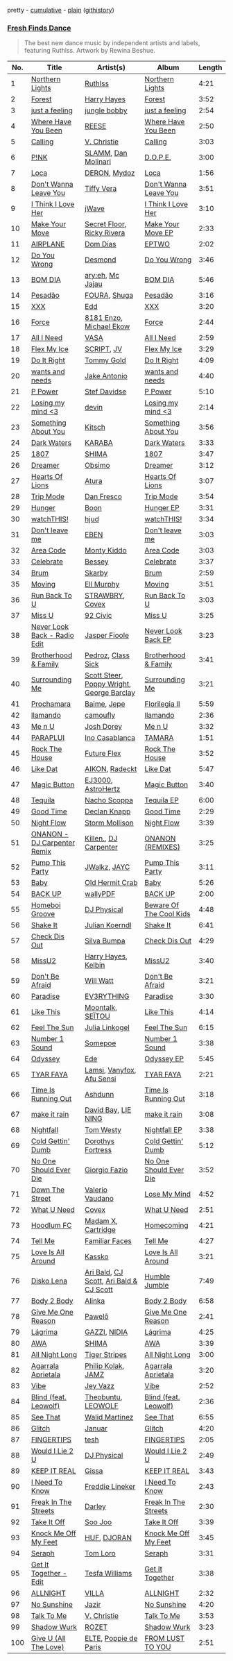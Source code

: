 pretty - [cumulative](/playlists/cumulative/Fresh%20Finds%20Dance.md) - [plain](/playlists/plain/37i9dQZF1DX6bBjHfdRnza) ([githistory](https://github.githistory.xyz/vitokorn/spotify-playlist-archive/blob/master/playlists/plain/37i9dQZF1DX6bBjHfdRnza))
### [Fresh Finds Dance](https://open.spotify.com/playlist/37i9dQZF1DX6bBjHfdRnza)

> The best new dance music by independent artists and labels, featuring Ruthlss. Artwork by Rewina Beshue.

| No. | Title | Artist(s) | Album | Length |
|---|---|---|---|---|
| 1 | [Northern Lights](https://open.spotify.com/track/3bt4iH6cBrJPPbCas44szD) | [Ruthlss](https://open.spotify.com/artist/4j3gWUkv9UZeRdk4GNozpS) | [Northern Lights](https://open.spotify.com/album/5xv8wuO5iQ1HmIcJSKsjGH) | 4:21 |
| 2 | [Forest](https://open.spotify.com/track/6BDN2TmqPwbpx64EGjnWgo) | [Harry Hayes](https://open.spotify.com/artist/7BBSATOdEaY07XbxlUzfFu) | [Forest](https://open.spotify.com/album/51LurIeHKzLDF3QWoGUqQR) | 3:52 |
| 3 | [just a feeling](https://open.spotify.com/track/5b6BUda5b3JGm7ForCOQL0) | [jungle bobby](https://open.spotify.com/artist/2OOLZKc1j4FoOCHOgGbtRl) | [just a feeling](https://open.spotify.com/album/4j0wvCuZDQk2kfhiAM1Twv) | 2:54 |
| 4 | [Where Have You Been](https://open.spotify.com/track/2OyestNLBmdbsQJaL9qaVG) | [REESE](https://open.spotify.com/artist/2MRXCqZSMkdI9K46WDWCUX) | [Where Have You Been](https://open.spotify.com/album/1JRNByaZGAA9yrLNXfUKJx) | 2:50 |
| 5 | [Calling](https://open.spotify.com/track/4ABrByvdgKYhhKbYFmpRW3) | [V. Christie](https://open.spotify.com/artist/63sAE1NYTAlj2Oi77mMDmm) | [Calling](https://open.spotify.com/album/5yPEKzoF9ir3F9XbwtH5Te) | 3:03 |
| 6 | [P!NK](https://open.spotify.com/track/7cN7LW0oy05OuKc06eE1eV) | [SLAMM](https://open.spotify.com/artist/1MXqVY3BMc0RaQYu05MVpn), [Dan Molinari](https://open.spotify.com/artist/2LXI2TTxPC81l79b2ZGWRE) | [D.O.P.E.](https://open.spotify.com/album/7GqNwkZzWJhUIndPE7KF4d) | 3:00 |
| 7 | [Loca](https://open.spotify.com/track/06uxVLAbj4sZOMQbN77qS5) | [DERON](https://open.spotify.com/artist/7F8pPpfBuhZJF1F622KD5J), [Mydoz](https://open.spotify.com/artist/0U1dlnhyX0WtKuJqPbNeXb) | [Loca](https://open.spotify.com/album/2nIuQP1hZXNxOZxNk4YScc) | 1:56 |
| 8 | [Don't Wanna Leave You](https://open.spotify.com/track/5Yorfyc51Q8mh5kQ6qXqif) | [Tiffy Vera](https://open.spotify.com/artist/0jUVqtJz5g4UnrFysOrbs0) | [Don't Wanna Leave You](https://open.spotify.com/album/4ff0XAf0LS9nT98hNT7dMT) | 3:51 |
| 9 | [I Think I Love Her](https://open.spotify.com/track/2JkLiT6omy9J7aOcpB9G6B) | [jWave](https://open.spotify.com/artist/0FUSntuT77SPvfqmXxdl7h) | [I Think I Love Her](https://open.spotify.com/album/67E9JS1wtkBlI3oVwZMMka) | 3:10 |
| 10 | [Make Your Move](https://open.spotify.com/track/09WWogYSiDlStcXfDRGY9o) | [Secret Floor](https://open.spotify.com/artist/3mA8kikSvA1bdFS84nB2lm), [Ricky Rivera](https://open.spotify.com/artist/4zrF2Ajlxg3eLAge301sBX) | [Make Your Move EP](https://open.spotify.com/album/3SQ0yJOoplZshrwZMShJ2e) | 2:33 |
| 11 | [AIRPLANE](https://open.spotify.com/track/2SQxQNQE9MkcKft4i3ZdPp) | [Dom Dias](https://open.spotify.com/artist/68ptFxNNKKJOxy7Y8x5K0B) | [EPTWO](https://open.spotify.com/album/6mUU1dCL75PGEqQrMuvpHm) | 2:02 |
| 12 | [Do You Wrong](https://open.spotify.com/track/1fVMPkM0jXEZQj9s9GXWzw) | [Desmond](https://open.spotify.com/artist/28Zwkol38hAQJpW6YKetuY) | [Do You Wrong](https://open.spotify.com/album/3UIwnlyuYiCSXk0WL6nKL2) | 3:46 |
| 13 | [BOM DIA](https://open.spotify.com/track/1CMaHIhmazuC1kZx3PZ0ie) | [ary:eh](https://open.spotify.com/artist/1g9QJsKgMuZnw8Ef3Vr7WD), [Mc Jajau](https://open.spotify.com/artist/3xJ3stRn1VTzH0EgGmF4hm) | [BOM DIA](https://open.spotify.com/album/4RVBNXInXDsnfmwtijOi9L) | 5:46 |
| 14 | [Pesadão](https://open.spotify.com/track/5e43krT4xSgcaFvnxNC00J) | [FOURA](https://open.spotify.com/artist/1irJOloDtTVbecTnRt7nk4), [Shuga](https://open.spotify.com/artist/7DyQpeiuHFiQ8vR0p9zGdE) | [Pesadão](https://open.spotify.com/album/54aqaVNIfHMguULs5Cdt4i) | 3:16 |
| 15 | [XXX](https://open.spotify.com/track/0soiFDRLcsO54jlv2ejrK4) | [Edd](https://open.spotify.com/artist/2yATHzEnQZ0nO5NCokVTmX) | [XXX](https://open.spotify.com/album/3masG27kpGtzy8QMKEsywA) | 3:20 |
| 16 | [Force](https://open.spotify.com/track/41LFFaUSA9Ni8AJ9veLSEc) | [8181 Enzo](https://open.spotify.com/artist/3yqVGerYiH2wXdwajUy8vR), [Michael Ekow](https://open.spotify.com/artist/2WImvuJ2dUdnyZDT69SROJ) | [Force](https://open.spotify.com/album/1ht2Hcl4IqBuv8EzL4dTdK) | 2:44 |
| 17 | [All I Need](https://open.spotify.com/track/0D8o8KQzuOtxxgaDDiasxW) | [VASA](https://open.spotify.com/artist/2AfkC7SKf63FMnxCKGbncN) | [All I Need](https://open.spotify.com/album/6O9GRSikWchQaCnzAevGhh) | 2:59 |
| 18 | [Flex My Ice](https://open.spotify.com/track/6qgkgPXcMyOOwyIQ9Tml1R) | [SCRIPT](https://open.spotify.com/artist/4CvDmoy5yE6L4hdBOHg1sz), [JV](https://open.spotify.com/artist/6aW9vCCdBYNKQiXAztvGwQ) | [Flex My Ice](https://open.spotify.com/album/2Qiq217xFjj7ppUSI5rdvS) | 3:29 |
| 19 | [Do It Right](https://open.spotify.com/track/0wgIqen83GTxBaEsVtKpnk) | [Tommy Gold](https://open.spotify.com/artist/2AUIc8LBUY3YOJanUGnFoR) | [Do It Right](https://open.spotify.com/album/2NNgPDwgQsKckTzFpI7vuU) | 4:09 |
| 20 | [wants and needs](https://open.spotify.com/track/5W0MG8q8pKaMS2TAiSQXBN) | [Jake Antonio](https://open.spotify.com/artist/5jpgPXIFQ0RzKw2IHyS8JC) | [wants and needs](https://open.spotify.com/album/7ekXaFXySyHzm6KhFMKarl) | 4:40 |
| 21 | [P Power](https://open.spotify.com/track/2VVJAGlI3uYCE3yM1FnRsN) | [Stef Davidse](https://open.spotify.com/artist/7JXk6wlswhEGYkmtpdqYEX) | [P Power](https://open.spotify.com/album/5vgwUctmCAXT1JCQSRZ5kz) | 5:10 |
| 22 | [Losing my mind <3](https://open.spotify.com/track/3S9zQDwOt2SWxvMwdxRt1a) | [devin](https://open.spotify.com/artist/1nTDIsZa79wLRMZDfuVG3h) | [Losing my mind <3](https://open.spotify.com/album/22wkwu6ew3HcIN7rZlhIgp) | 2:14 |
| 23 | [Something About You](https://open.spotify.com/track/1LmBh6ZLYwCa0MbrM4jWsb) | [Kitsch](https://open.spotify.com/artist/5xJEa7yq9C10LsD96giCxg) | [Something About You](https://open.spotify.com/album/103pNUYr7vrrX3bcXpc4EW) | 3:56 |
| 24 | [Dark Waters](https://open.spotify.com/track/2RlJP44TiTsORVfROLAoKT) | [KARABA](https://open.spotify.com/artist/1Pc6cL3vajo5Vx0XhguGWy) | [Dark Waters](https://open.spotify.com/album/1CKA58O7GAV2LgQ8hrtaWl) | 3:33 |
| 25 | [1807](https://open.spotify.com/track/2UVmpnHJ3Y4656YZSgAMnx) | [SHIMA](https://open.spotify.com/artist/5DIqscCDlSKeas54ucF9SI) | [1807](https://open.spotify.com/album/5cz2R0ksoOpe4lMPvsNz6x) | 3:47 |
| 26 | [Dreamer](https://open.spotify.com/track/65rib6eB7RZpaMhv1T0oaw) | [Obsimo](https://open.spotify.com/artist/3zHiZOMFJFL3GjWwsmYEJy) | [Dreamer](https://open.spotify.com/album/5ajkDjyP0C9akGM7dsyYQ7) | 3:12 |
| 27 | [Hearts Of Lions](https://open.spotify.com/track/2EbimxMc7mN1dl4dS9pXwl) | [Atura](https://open.spotify.com/artist/5nn0cIrXfm1pZ7jKFFexei) | [Hearts Of Lions](https://open.spotify.com/album/1Y7j5VaiMvL8y7mCet9NWd) | 3:07 |
| 28 | [Trip Mode](https://open.spotify.com/track/4SrHhOkSb5gFiOKheXdPjH) | [Dan Fresco](https://open.spotify.com/artist/2g2PlDZQoNih53dy2I14zB) | [Trip Mode](https://open.spotify.com/album/4MhmUIOqJXnEf5PAfeJzS9) | 3:54 |
| 29 | [Hunger](https://open.spotify.com/track/0PRXrjDGVkbpXrMq123tl6) | [Boon](https://open.spotify.com/artist/4CHtxO2tVAs6yG58Q5sW34) | [Hunger EP](https://open.spotify.com/album/7D1KarpIninAmg52Pb56wR) | 3:31 |
| 30 | [watchTHIS!](https://open.spotify.com/track/0mTtQo0gQ8QAlRdgHSNP7y) | [hjud](https://open.spotify.com/artist/2XuRU9n4z1J1iQIZO4QEk9) | [watchTHIS!](https://open.spotify.com/album/6xfgxDeuQDrzU2JCe9dojS) | 3:34 |
| 31 | [Don't leave me](https://open.spotify.com/track/42mEqBpbEMRHhaZfK9SNDF) | [EBEN](https://open.spotify.com/artist/02J7bo06ZZ1XmSGochlWak) | [Don't leave me](https://open.spotify.com/album/5LdHmVFSBOS1z22VYN5xQU) | 3:03 |
| 32 | [Area Code](https://open.spotify.com/track/3FamxINd3vQwACUgdf9fDh) | [Monty Kiddo](https://open.spotify.com/artist/2hUodM79etRBN9x06kpmQy) | [Area Code](https://open.spotify.com/album/7hGqVXkVdPWw3F3UUxqkm0) | 3:03 |
| 33 | [Celebrate](https://open.spotify.com/track/71TRHJxxUIWK0otGFSar5Y) | [Bessey](https://open.spotify.com/artist/2Y8520emzk5wmRe9zFSVzA) | [Celebrate](https://open.spotify.com/album/61rwhJ79PDCwzj42Xckbu5) | 3:37 |
| 34 | [Brum](https://open.spotify.com/track/3CuKNFfWrsY3WeI8Y8ikTY) | [Skarby](https://open.spotify.com/artist/3Iq4xdmSR2UfOAORhoH334) | [Brum](https://open.spotify.com/album/62OXFzvNAmO2OuvZiq4EHh) | 2:59 |
| 35 | [Moving](https://open.spotify.com/track/6UjPjOsEpOJlWO94CvY0tZ) | [Ell Murphy](https://open.spotify.com/artist/4r0F1gbqeQsaPg5d2nm5EJ) | [Moving](https://open.spotify.com/album/1k555XgW6BheKvIFhyIpuz) | 3:51 |
| 36 | [Run Back To U](https://open.spotify.com/track/1syid0VofiOoKlVzIYWbRw) | [STRAWBRY](https://open.spotify.com/artist/6JcapcUefqZ2azH0T5BRSi), [Covex](https://open.spotify.com/artist/2BlB5MW4WdyyglpczlQ6Mm) | [Run Back To U](https://open.spotify.com/album/59DSsM8BhR2AHzyE0cAPjr) | 3:03 |
| 37 | [Miss U](https://open.spotify.com/track/5PwVTdbqThNEkJQqhsKb47) | [92 Civic](https://open.spotify.com/artist/6o1J1hwQlWYEaSQY7ATKUr) | [Miss U](https://open.spotify.com/album/2A1uUPlvOfvQ2yEHqVHdSk) | 3:25 |
| 38 | [Never Look Back - Radio Edit](https://open.spotify.com/track/4GQqyI6u6aTlLhi4XbYnpb) | [Jasper Fioole](https://open.spotify.com/artist/3yaOMhUsR9lNPlOg7bNzyS) | [Never Look Back EP](https://open.spotify.com/album/5LUY8078i75Ig2hExJVtdA) | 3:23 |
| 39 | [Brotherhood & Family](https://open.spotify.com/track/6T1o2CfLOCT25mqWItniAC) | [Pedroz](https://open.spotify.com/artist/0pvhlBRoxPlAsW02LwKp3p), [Class Sick](https://open.spotify.com/artist/1RHNusDa8NH1uyMeDyJYEc) | [Brotherhood & Family](https://open.spotify.com/album/6nPnl5kuLsC1QOYFJifDFS) | 3:41 |
| 40 | [Surrounding Me](https://open.spotify.com/track/4WofZyq2GwNuqgV3eWXByh) | [Scott Steer](https://open.spotify.com/artist/2nVUMUFQECMKMRaCdMTO4z), [Poppy Wright](https://open.spotify.com/artist/7av0AJ5afMwtx5Ay0Nv7qS), [George Barclay](https://open.spotify.com/artist/49cigWqLlZRSgaRfxL06yz) | [Surrounding Me](https://open.spotify.com/album/0yghnefiqGecEHVzB8r9Tw) | 3:21 |
| 41 | [Prochamara](https://open.spotify.com/track/5O0CneQDIDwZQwwm6SwxHQ) | [Baime](https://open.spotify.com/artist/1BhpnaiATjhNtIjTjSHLz4), [Jepe](https://open.spotify.com/artist/5ejwp8bnIfkstS6zPBSrzO) | [Florilegia II](https://open.spotify.com/album/6FQ8ecQkbCT1BJnSDzE1tH) | 5:59 |
| 42 | [llamando](https://open.spotify.com/track/21FIxW5HXQR4KZS3jucpQw) | [camoufly](https://open.spotify.com/artist/6ZmJg6NCjGmRgC2GEI86pQ) | [llamando](https://open.spotify.com/album/2blVh9onuJN9YGsAJz4HNb) | 2:36 |
| 43 | [Me n U](https://open.spotify.com/track/1dxHo9NhYIO4o9caoK8BT1) | [Josh Dorey](https://open.spotify.com/artist/5P7dSJOFqnDQ3oY1Q7z0id) | [Me n U](https://open.spotify.com/album/2XqosoBx2UqggLxiYH32Vp) | 3:32 |
| 44 | [PARAPLUI](https://open.spotify.com/track/4cyTYAWBLcvBAfitxDHmO5) | [Ino Casablanca](https://open.spotify.com/artist/5blvB6N3OACeH0gJL9BRqf) | [TAMARA](https://open.spotify.com/album/34mc5ZeDyl2n0Jv1kXDn8M) | 1:51 |
| 45 | [Rock The House](https://open.spotify.com/track/1RCvppFOQsZbFd1yP7Vtxw) | [Future Flex](https://open.spotify.com/artist/2jrleM9XJ2z8wmKUt4cPlH) | [Rock The House](https://open.spotify.com/album/0CPqvQ7iLbvD0QRCxqMv0U) | 3:52 |
| 46 | [Like Dat](https://open.spotify.com/track/2ed7sJQBrVhxtQmA0RJTgw) | [AIKON](https://open.spotify.com/artist/7Aq2oT2xuzRxIqdiqjRESp), [Radeckt](https://open.spotify.com/artist/266oTSLOTKmaChZqMvx7QL) | [Like Dat](https://open.spotify.com/album/4JgzgZy7gXScx6hdm34zsL) | 5:47 |
| 47 | [Magic Button](https://open.spotify.com/track/4fNtrMEeSAgFYDGWOUDYPs) | [EJ3000](https://open.spotify.com/artist/6dpX7szxr75uXCxiqhp7Cu), [AstroHertz](https://open.spotify.com/artist/5vaObyIjKlwnyb9PVTtn6c) | [Magic Button](https://open.spotify.com/album/73XYfKCjKDhKhDnk0WlZJC) | 3:40 |
| 48 | [Tequila](https://open.spotify.com/track/3vfmApGTaEvTH1CzmPHL76) | [Nacho Scoppa](https://open.spotify.com/artist/53c3s3SEmRB6OlD1fG7BqA) | [Tequila EP](https://open.spotify.com/album/5RNU24tfKhSVHHZwuP57eL) | 6:00 |
| 49 | [Good Time](https://open.spotify.com/track/2WsHUKU3LyKvCPW1le2gZm) | [Declan Knapp](https://open.spotify.com/artist/1dvBU2hQV77ywL1HTIA0O4) | [Good Time](https://open.spotify.com/album/5eobomkH2bGB4TOhk7rfDi) | 2:29 |
| 50 | [Night Flow](https://open.spotify.com/track/0eWl2ceaBL0G5xTxU1Qjai) | [Storm Mollison](https://open.spotify.com/artist/6GOV6moAmOS8qzIEvjKoVC) | [Night Flow](https://open.spotify.com/album/7LHDihoKUnYjNz2ekeGCNb) | 3:39 |
| 51 | [ONANON - DJ Carpenter Remix](https://open.spotify.com/track/2ajvSqhx9EcE8OH41WOkHv) | [Killen.](https://open.spotify.com/artist/0faVSLrVTvEXkpSVBUQ3Wt), [DJ Carpenter](https://open.spotify.com/artist/3HT9KuqyBAFyWgw4xMLPUi) | [ONANON (REMIXES)](https://open.spotify.com/album/2o71AmAuALpi07SfBnmy0D) | 3:25 |
| 52 | [Pump This Party](https://open.spotify.com/track/2S2WlomEUoG5KWSSWQxhs5) | [JWalkz](https://open.spotify.com/artist/6qkfEFRUF7IsGgfpOMUTfk), [JAYC](https://open.spotify.com/artist/6RaD7n2k5twat5wiryhGuJ) | [Pump This Party](https://open.spotify.com/album/0n0AxX0DyNDjhSLnYjKQAY) | 3:11 |
| 53 | [Baby](https://open.spotify.com/track/5CkqQX3UXxgWW5RJ1Kus2o) | [Old Hermit Crab](https://open.spotify.com/artist/04xdmP44NY4yb14rEgjFm5) | [Baby](https://open.spotify.com/album/3gZ0u7KZCj0WNVMyg6MsJl) | 5:26 |
| 54 | [BACK UP](https://open.spotify.com/track/1GzgthM2EfDbOlYe4wVbCY) | [wallyPDF](https://open.spotify.com/artist/1bzy63aGMcbSpAHuemeCUk) | [BACK UP](https://open.spotify.com/album/40g541fhm6G6taVQqsohoK) | 2:00 |
| 55 | [Homeboi Groove](https://open.spotify.com/track/10kgDiuLgZI04zGD4CzoGp) | [DJ Physical](https://open.spotify.com/artist/5gLrd7zW9n1zpwkKsmzsrk) | [Beware Of The Cool Kids](https://open.spotify.com/album/31urDiZ09DBOhkCUulZtQS) | 4:48 |
| 56 | [Shake It](https://open.spotify.com/track/7mthkWr9nNno1egurWHklx) | [Julian Koerndl](https://open.spotify.com/artist/2SXnPRFcO47CppcVkqtuGt) | [Shake It](https://open.spotify.com/album/1HRlEjx91QJtfC06JOcDvN) | 6:41 |
| 57 | [Check Dis Out](https://open.spotify.com/track/6gZ7DAxV3Y3e41rk5GBMzN) | [Silva Bumpa](https://open.spotify.com/artist/2dPLkqesvPXpIlP65JoLrf) | [Check Dis Out](https://open.spotify.com/album/7Blc6HJNxFjfRepAwfPS1p) | 4:29 |
| 58 | [MissU2](https://open.spotify.com/track/5sQG8BxOpvjISf0FWOikzQ) | [Harry Hayes](https://open.spotify.com/artist/7BBSATOdEaY07XbxlUzfFu), [Kelbin](https://open.spotify.com/artist/08lwmg7ki4mdO5VN7cKdi6) | [MissU2](https://open.spotify.com/album/6agd6cfsMIg7puACJnL7Xu) | 3:40 |
| 59 | [Don't Be Afraid](https://open.spotify.com/track/1xzLopiLJt7wEzzjXi6LQ1) | [Will Watt](https://open.spotify.com/artist/01GObtyNNir2fl1CBUMwyq) | [Don't Be Afraid](https://open.spotify.com/album/5nYQNvu2wrqB6RpcJBS0xK) | 3:21 |
| 60 | [Paradise](https://open.spotify.com/track/412d0I7WcpMcMcCx85HncH) | [EV3RYTHING](https://open.spotify.com/artist/1biuR3Rd4YZfcYVG8f7QAk) | [Paradise](https://open.spotify.com/album/0Xc3wncUkLHkOgmf0qvTGD) | 3:30 |
| 61 | [Like This](https://open.spotify.com/track/18J16c7MMsxZ5HbPb2ojPV) | [Moontalk](https://open.spotify.com/artist/4UFhlgDCipgC1LdbaJgIgN), [SEÏTOU](https://open.spotify.com/artist/6u1xKpENLDr6n23EFcerpT) | [Like This](https://open.spotify.com/album/1BjZ8LU0tz6InnLLPTy01p) | 4:14 |
| 62 | [Feel The Sun](https://open.spotify.com/track/1i98a00HqOjQGJ3FyF0pJg) | [Julia Linkogel](https://open.spotify.com/artist/38rI1IBVAY3puy9ld9rhVC) | [Feel The Sun](https://open.spotify.com/album/4VVRqGpOv6oAzbJQja0QII) | 6:15 |
| 63 | [Number 1 Sound](https://open.spotify.com/track/7MAzQxiaDHTCSnN6soemCW) | [Somepoe](https://open.spotify.com/artist/6EJIqIHyYCtNqLMXT7NmfW) | [Number 1 Sound](https://open.spotify.com/album/2a44CK6k5rmgXAPK8zK1Xk) | 3:38 |
| 64 | [Odyssey](https://open.spotify.com/track/3uQRqiNdBjjTIvb1bq5FH4) | [Ede](https://open.spotify.com/artist/7mxkWNWc7ceydKrZmVQmKK) | [Odyssey EP](https://open.spotify.com/album/2SBRzynmqYkPw0Yf6Jn0pK) | 5:45 |
| 65 | [TYAR FAYA](https://open.spotify.com/track/1Y3VOo1YqggkiBt7vknogs) | [Lamsi](https://open.spotify.com/artist/6qdxvGWY0xnOmV8ISg6yjJ), [Vanyfox](https://open.spotify.com/artist/5fXfvsAoc9N5dIMif1quGe), [Afu Sensi](https://open.spotify.com/artist/78YjoOCDWSpNpryUNTtuYY) | [TYAR FAYA](https://open.spotify.com/album/2uEq5Ed1MbQNBEh8nwjvQh) | 2:21 |
| 66 | [Time Is Running Out](https://open.spotify.com/track/5ktcVBH9tdOrAxa2rPzlkw) | [Ashdunn](https://open.spotify.com/artist/58kIss4YzW5rUCSm9g60Yy) | [Time Is Running Out](https://open.spotify.com/album/45NtIwXIhtzd2StLvScmby) | 3:18 |
| 67 | [make it rain](https://open.spotify.com/track/5fH5ILNzdD3HslAOfpOCOL) | [David Bay](https://open.spotify.com/artist/5yHK7mClF5i8Jabk8IKISo), [LIE NING](https://open.spotify.com/artist/1X6lOLyGCw9kfdChwHIbVs) | [make it rain](https://open.spotify.com/album/3qOFnB0kXnusutKcY1Sb2r) | 3:08 |
| 68 | [Nightfall](https://open.spotify.com/track/0zw3k3uhsQN7y84IXGMbad) | [Tom Westy](https://open.spotify.com/artist/0HhpiOJAde5crSTrd6sMbW) | [Nightfall EP](https://open.spotify.com/album/5tMrltjmtfTVhuWn4vx3FG) | 3:38 |
| 69 | [Cold Gettin' Dumb](https://open.spotify.com/track/53ySXNlzZR02NlOPGEXW1E) | [Dorothys Fortress](https://open.spotify.com/artist/6VLxD1WKg1ykIzBC9nuDAN) | [Cold Gettin' Dumb](https://open.spotify.com/album/5f9f1MgwOMIFiflQ8q5pcr) | 5:12 |
| 70 | [No One Should Ever Die](https://open.spotify.com/track/4WyAwTnw7hSIQDXztAz4Ua) | [Giorgio Fazio](https://open.spotify.com/artist/5Gkierv7Lyl8t0aEh7upyp) | [No One Should Ever Die](https://open.spotify.com/album/0uwVepIyM57M5RmI4BAsPZ) | 3:52 |
| 71 | [Down The Street](https://open.spotify.com/track/2KY7PvxPgKn442isLDDbCa) | [Valerio Vaudano](https://open.spotify.com/artist/6BG2aTO00pc5PyrGQMj0x1) | [Lose My Mind](https://open.spotify.com/album/6LdnIhNxBfC4z5u85JYI8T) | 4:52 |
| 72 | [What U Need](https://open.spotify.com/track/43r1S5zivYZWyHzWKaJivM) | [Covex](https://open.spotify.com/artist/2BlB5MW4WdyyglpczlQ6Mm) | [What U Need](https://open.spotify.com/album/1jOrgGQ81CTYYU9PR9GWLV) | 2:51 |
| 73 | [Hoodlum FC](https://open.spotify.com/track/57aXCtHo2VvqOv2f0fip8w) | [Madam X](https://open.spotify.com/artist/47R7PNk6BISmy7IjhzJh2h), [Cartridge](https://open.spotify.com/artist/6Z9jFhogCbjbbzlHlE2MIn) | [Homecoming](https://open.spotify.com/album/5vLsTALhspyGfkhuNJhg2q) | 4:21 |
| 74 | [Tell Me](https://open.spotify.com/track/3vudLiaERR8cVDuJaXiSrA) | [Familiar Faces](https://open.spotify.com/artist/2faJegxkyWRI7AMI9pyWZo) | [Tell Me](https://open.spotify.com/album/16cdeGmiuzJ2JuWwNA8NIm) | 4:27 |
| 75 | [Love Is All Around](https://open.spotify.com/track/52lxsvyCNPIjeL78GKBBLj) | [Kassko](https://open.spotify.com/artist/7tziVSjdkcQy72BZnmL9sA) | [Love Is All Around](https://open.spotify.com/album/71xOe0V8lYKJd2cjAkpp8e) | 3:21 |
| 76 | [Disko Lena](https://open.spotify.com/track/4uof8XW53H0rQi87Kzdc1g) | [Ari Bald](https://open.spotify.com/artist/4BIUrqQlg2nOgFdem5DTup), [CJ Scott](https://open.spotify.com/artist/0thkTEQ87kDOsVs9ohjiCl), [Ari Bald & CJ Scott](https://open.spotify.com/artist/0E6gscdNMDFByNLHQkm4aG) | [Humble Jumble](https://open.spotify.com/album/5SyKwT4ZD8lq4NirPQEcQr) | 7:49 |
| 77 | [Body 2 Body](https://open.spotify.com/track/0CHoQYlc095HK6aNO6j4Sz) | [Alinka](https://open.spotify.com/artist/3qBqW8kIRZbPxbSgAyP7ls) | [Body 2 Body](https://open.spotify.com/album/0M81yYsQTzoUYQvzm00zzY) | 6:58 |
| 78 | [Give Me One Reason](https://open.spotify.com/track/0RUOqcKBZqY84EPGzr2WXZ) | [Pawelō](https://open.spotify.com/artist/76xuVwMGa55gY2pQcp8fqH) | [Give Me One Reason](https://open.spotify.com/album/0azWUoqVxXAnHzI4ly3s11) | 2:41 |
| 79 | [Lágrima](https://open.spotify.com/track/7IrebefpZIJqoaN9Y3hB2z) | [GAZZI](https://open.spotify.com/artist/07V8t8EEwskMdjlXWulRsK), [NIDIA](https://open.spotify.com/artist/4l6LyGdstZUzB2kKR9Jetv) | [Lágrima](https://open.spotify.com/album/6Eqt1EgbCTN2G2hxaIHkQi) | 4:25 |
| 80 | [AWA](https://open.spotify.com/track/70JRdrjQipmFw02WAIfavY) | [SHIMA](https://open.spotify.com/artist/5DIqscCDlSKeas54ucF9SI) | [AWA](https://open.spotify.com/album/1fJEFXMh75IueXNWu3RDIQ) | 3:39 |
| 81 | [All Night Long](https://open.spotify.com/track/0NmrJz00OhhZ4QkVKk6MAf) | [Tiger Stripes](https://open.spotify.com/artist/5L56gAwU2WofuHHOpLC0BU) | [All Night Long](https://open.spotify.com/album/7vrrATJDBXZQhEtwaUWNnV) | 3:00 |
| 82 | [Agarrala Aprietala](https://open.spotify.com/track/5Iq8kDTeim8ifXE3FJRHtq) | [Philip Kolak](https://open.spotify.com/artist/1yln2uB08R4G6QSRZsvZJ0), [JAMZ](https://open.spotify.com/artist/7kYh4aJ1wzORt9hqML1IWZ) | [Agarrala Aprietala](https://open.spotify.com/album/6PrttJioUmtLj8d1LQmlhI) | 3:20 |
| 83 | [Vibe](https://open.spotify.com/track/43lrjztUhrmaMoVi6kSfHD) | [Jey Vazz](https://open.spotify.com/artist/3UUa5nO3gumI0Ld4bapvhu) | [Vibe](https://open.spotify.com/album/0hvPSm9MAG1pT6FwozurqF) | 2:52 |
| 84 | [Blind (feat. Leowolf)](https://open.spotify.com/track/36z2ETGN2zpbOC9new8bUM) | [Theobuntu](https://open.spotify.com/artist/04MHB9Bmmoz4MKwtyxUWYb), [LEOWOLF](https://open.spotify.com/artist/23u7q6jxXa010A8xnjJPGP) | [Blind (feat. Leowolf)](https://open.spotify.com/album/4XInZCgCIeECMmDLebtt53) | 2:36 |
| 85 | [See That](https://open.spotify.com/track/4wYwe4DGpBdyDNf2xTCPar) | [Walid Martinez](https://open.spotify.com/artist/1JRdXMJIEbwd3vVl0cnxY6) | [See That](https://open.spotify.com/album/6qpLGCyg0Jxbjk2xLTBbZa) | 6:55 |
| 86 | [Glitch](https://open.spotify.com/track/74HSeelN7pG0BoAofv3QIy) | [Januar](https://open.spotify.com/artist/0J2UQEazRjVuwWlEXufHsD) | [Glitch](https://open.spotify.com/album/1JXV00dxpH5JdBH1IpkhVO) | 4:20 |
| 87 | [FINGERTIPS](https://open.spotify.com/track/6CDY9Jd2xIGea5CvSXuIsE) | [tesh](https://open.spotify.com/artist/4bnUfGrlUSrYBRajJnAhDX) | [FINGERTIPS](https://open.spotify.com/album/5tmueHLMKlIuw5d4Fsycy8) | 2:05 |
| 88 | [Would I Lie 2 U](https://open.spotify.com/track/3gC02LI8aCxSHvjKp7jrSZ) | [DJ Physical](https://open.spotify.com/artist/5gLrd7zW9n1zpwkKsmzsrk) | [Would I Lie 2 U](https://open.spotify.com/album/4LHuNJECtJIxqj69A9gCZP) | 2:49 |
| 89 | [KEEP IT REAL](https://open.spotify.com/track/3EIkw0fkrdu4UQMIrcDncy) | [Gissa](https://open.spotify.com/artist/2ei6WOXxaCUYqLJbD0Y2mo) | [KEEP IT REAL](https://open.spotify.com/album/67Uhe0Rr4ItrFIwzi2BBJt) | 3:43 |
| 90 | [I Need To Know](https://open.spotify.com/track/4FXgEovOf3Zw7kJ3R9i8ih) | [Freddie Lineker](https://open.spotify.com/artist/7hrFzMXtUWxM2zeCpBrx4w) | [I Need To Know](https://open.spotify.com/album/5tXfnhu1b9dyOSXBXjwJ6m) | 2:43 |
| 91 | [Freak In The Streets](https://open.spotify.com/track/3av93czJjRhfXtyW8tJHbZ) | [Darley](https://open.spotify.com/artist/6ODWCHwaxlbZ1ldPVlJqGD) | [Freak In The Streets](https://open.spotify.com/album/2XxsqMNNZPW5sD63JKxwID) | 2:30 |
| 92 | [Take It Off](https://open.spotify.com/track/7kG2mW3O9MlLptLAJDawQH) | [Soo Joo](https://open.spotify.com/artist/0kMAwDmzj6jRTj5Ff1Cq50) | [Take It Off](https://open.spotify.com/album/2bju1Fns6QSqMI7kFaLeJa) | 3:39 |
| 93 | [Knock Me Off My Feet](https://open.spotify.com/track/5D9SwEc7nrYBBJgNFzYD3q) | [HUF](https://open.spotify.com/artist/4oe1QAsrMuoPkn4CHTX5CX), [DJORAN](https://open.spotify.com/artist/6Q5Za0tvM4bN590NEKZLLR) | [Knock Me Off My Feet](https://open.spotify.com/album/4JJLH7uHCgd2NS44esuNzt) | 3:45 |
| 94 | [Seraph](https://open.spotify.com/track/7plOTeMF3Ampxs3dcLvPlc) | [Tom Loro](https://open.spotify.com/artist/1hg2UlJGxbMT2wpq3lqYwz) | [Seraph](https://open.spotify.com/album/5t0JXaqf01y4NsN9Rc5OtE) | 3:31 |
| 95 | [Get It Together - Edit](https://open.spotify.com/track/4GRryQtE2m1a93WoP7oBiX) | [Tesfa Williams](https://open.spotify.com/artist/11nSfSXq7PfcDhW7gT95d6) | [Get It Together](https://open.spotify.com/album/09AtLvLtBkVQEbRu0epVuS) | 3:38 |
| 96 | [ALLNIGHT](https://open.spotify.com/track/6lpdBm0IQiLJfULgAPqDzb) | [VILLA](https://open.spotify.com/artist/6CjQ1qXQdr7P84BkOEuTwS) | [ALLNIGHT](https://open.spotify.com/album/4gUumxLX7X6Cw2ZKhu6WPO) | 2:32 |
| 97 | [No Sunshine](https://open.spotify.com/track/232SVNNeXmvlthch2ohP7G) | [Jazir](https://open.spotify.com/artist/1AyxHP7cwxDjR5HxtxRo1C) | [No Sunshine](https://open.spotify.com/album/0JFyMRP4Zs1nsANeMCxewJ) | 4:20 |
| 98 | [Talk To Me](https://open.spotify.com/track/5ZTRxwqNEDMg7itvpIH8aK) | [V. Christie](https://open.spotify.com/artist/63sAE1NYTAlj2Oi77mMDmm) | [Talk To Me](https://open.spotify.com/album/1wcVXT9boBDEqxOcOkIP6v) | 3:53 |
| 99 | [Shadow Wurk](https://open.spotify.com/track/2ZFBq3VkRxgoOfx1LIMUfH) | [ROZET](https://open.spotify.com/artist/4LyGWqMGeTHfJXbKQmk6YY) | [Shadow Wurk](https://open.spotify.com/album/1d9lIIpYOVP9mukCMYlriF) | 3:23 |
| 100 | [Give U (All The Love)](https://open.spotify.com/track/10g3i4raFjBaSGTqhqvuoz) | [ELTE](https://open.spotify.com/artist/0lJnzsWsM8QkTBEk3JYtSv), [Poppie de Paris](https://open.spotify.com/artist/4VnXwuwgVaDjzncgoFPEJo) | [FROM LUST TO YOU](https://open.spotify.com/album/4cGoaOJxdB86dCMSOi1Y4v) | 2:51 |